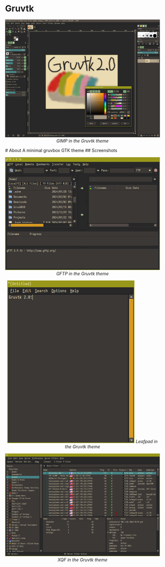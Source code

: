 # Gruvtk
<p align="center">
  <img src="doc/img/screenshot_gruvtk_gimp.png"/>
  <em>GIMP in the Gruvtk theme</em>
</p>
# About
A minimal gruvbox GTK theme
## Screenshots
<p align="center">
  <img src="doc/img/screenshot_gruvtk_gftp.png"/>
  <em>GFTP in the Gruvtk theme</em>
</p>
<p align="center">
  <img src="doc/img/screenshot_gruvtk_leafpad.png"/>
  <em>Leafpad in the Gruvtk theme</em>
</p>
<p align="center">
  <img src="doc/img/screenshot_gruvtk_xqf.png"/>
  <em>XQF in the Gruvtk theme</em>
</p>
